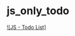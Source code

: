 # js_only_todo
[![JS - Todo List]](https://vimeo.com/863725396/144562f3a3 "JS Todo List - Click to Watch!")

